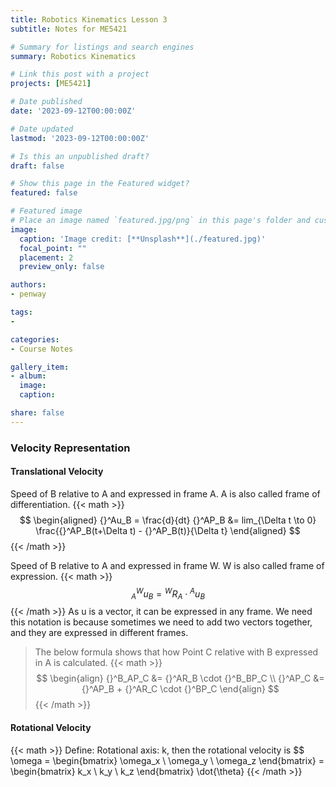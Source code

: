 ```yaml
---
title: Robotics Kinematics Lesson 3
subtitle: Notes for ME5421

# Summary for listings and search engines
summary: Robotics Kinematics

# Link this post with a project
projects: [ME5421]

# Date published
date: '2023-09-12T00:00:00Z'

# Date updated
lastmod: '2023-09-12T00:00:00Z'

# Is this an unpublished draft?
draft: false

# Show this page in the Featured widget?
featured: false

# Featured image
# Place an image named `featured.jpg/png` in this page's folder and customize its options here.
image:
  caption: 'Image credit: [**Unsplash**](./featured.jpg)'
  focal_point: ""
  placement: 2
  preview_only: false

authors:
- penway

tags:
- 

categories:
- Course Notes

gallery_item:
- album: 
  image:
  caption:

share: false
---
```


### Velocity Representation

#### Translational Velocity

Speed of B relative to A and expressed in frame A. A is also called frame of differentiation.
{{< math >}}
$$
\begin{aligned}
{}^Au_B = \frac{d}{dt} {}^AP_B &= lim_{\Delta t \to 0} \frac{{}^AP_B(t+\Delta t) - {}^AP_B(t)}{\Delta t}
\end{aligned}
$$
{{< /math >}}

Speed of B relative to A and expressed in frame W. W is also called frame of expression.
{{< math >}}
$$
{}^W_Au_B = {}^WR_A \cdot {}^Au_B
$$
{{< /math >}}
As u is a vector, it can be expressed in any frame. We need this notation is because sometimes we need to add two vectors together, and they are expressed in different frames.

> The below formula shows that how Point C relative with B expressed in A is calculated.
{{< math >}}
> $$
\begin{align}
{}^B_AP_C &= {}^AR_B \cdot {}^B_BP_C \\
{}^AP_C &= {}^AP_B + {}^AR_C \cdot {}^BP_C
\end{align}
> $$
{{< /math >}}

#### Rotational Velocity
{{< math >}}
Define: Rotational axis: k, then the rotational velocity is
$$
\omega = \begin{bmatrix} \omega_x \\ \omega_y \\ \omega_z \end{bmatrix}
= \begin{bmatrix} k_x \\ k_y \\ k_z \end{bmatrix} \dot{\theta}
{{< /math >}}